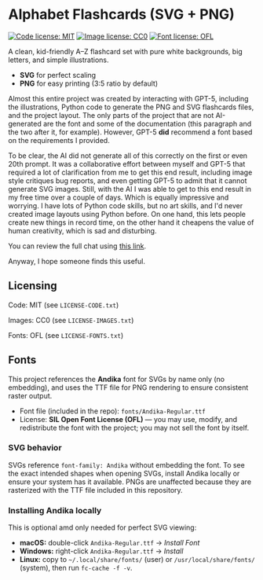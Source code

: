 # Alphabet Flashcards (SVG + PNG)

[![Code license: MIT](https://img.shields.io/badge/Code%20License-MIT-blue.svg)](LICENSE-CODE.txt)
[![Image license: CC0](https://img.shields.io/badge/Images%20License-CC0-blue.svg)](LICENSE-IMAGES.txt)
[![Font license: OFL](https://img.shields.io/badge/Font%20License-OFL-blue.svg)](LICENSE-FONTS.txt)

A clean, kid-friendly A–Z flashcard set with pure white backgrounds, big letters, and simple illustrations.

- **SVG** for perfect scaling
- **PNG** for easy printing (3:5 ratio by default)

Almost this entire project was created by interacting with GPT-5, including the illustrations, Python code to generate the PNG and SVG flashcards files, and the project layout. The only parts of the project that are not AI-generated are the font and some of the documentation (this paragraph and the two after it, for example). However, GPT-5 **did** recommend a font based on the requirements I provided.

To be clear, the AI did not generate all of this correctly on the first or even 20th prompt. It was a collaborative effort between myself and GPT-5 that required a lot of clarification from me to get this end result, including image style critiques bug reports, and even getting GPT-5 to admit that it cannot generate SVG images. Still, with the AI I was able to get to this end result in my free time over a couple of days. Which is equally impressive and worrying. I have lots of Python code skills, but no art skills, and I'd never created image layouts using Python before. On one hand, this lets people create new things in record time, on the other hand it cheapens the value of human creativity, which is sad and disturbing.

You can review the full chat using [this link](https://chatgpt.com/share/68d7faa2-3478-800b-94d1-1beb3c95accb).

Anyway, I hope someone finds this useful.

## Licensing

Code: MIT (see `LICENSE-CODE.txt`)

Images: CC0 (see `LICENSE-IMAGES.txt`)

Fonts: OFL (see `LICENSE-FONTS.txt`)

## Fonts

This project references the **Andika** font for SVGs by name only (no embedding),
and uses the TTF file for PNG rendering to ensure consistent raster output.

- Font file (included in the repo): `fonts/Andika-Regular.ttf`
- License: **SIL Open Font License (OFL)** — you may use, modify, and redistribute the font with the project; you may not sell the font by itself.

### SVG behavior  

SVGs reference `font-family: Andika` without embedding the font. To see the exact intended shapes when opening SVGs, install Andika locally or ensure your system has it available. PNGs are unaffected because they are rasterized with the TTF file included in this repository.

### Installing Andika locally

This is optional amd only needed for perfect SVG viewing:

- **macOS:** double-click `Andika-Regular.ttf` → *Install Font*
- **Windows:** right-click `Andika-Regular.ttf` → *Install*
- **Linux:** copy to `~/.local/share/fonts/` (user) or `/usr/local/share/fonts/` (system), then run `fc-cache -f -v`.
